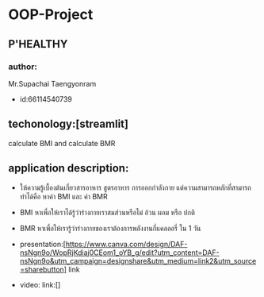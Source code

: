 # OOP-Project

## P'HEALTHY

### author: 
Mr.Supachai Taengyonram
  - id:66114540739
## techonology:[streamlit]
calculate BMI and calculate BMR
## application description:
  - ให้ความรู้เบื้องต้นเกี่ยวสารอาหาร สูตรอาหาร การออกกำลังกาย แต่ความสามารถหลักที่สามารถทำได้คือ หาค่า BMI และ ค่า BMR
  - BMI หาเพื่อให้เราได้รู้ว่าร่างกายเราสมส่วนหรือไม่ อ้วน ผอม หรือ ปกติ
  - BMR หาเพื่อให้เรารู้ว่าร่างกายของเราต้องการพลังงานกี่แคลลอรี่ ใน 1 วัน
  


- presentation:[https://www.canva.com/design/DAF-nsNgn9o/WopRjKdiaj0CEom1_oYB_g/edit?utm_content=DAF-nsNgn9o&utm_campaign=designshare&utm_medium=link2&utm_source=sharebutton] link
- video: link:[]
